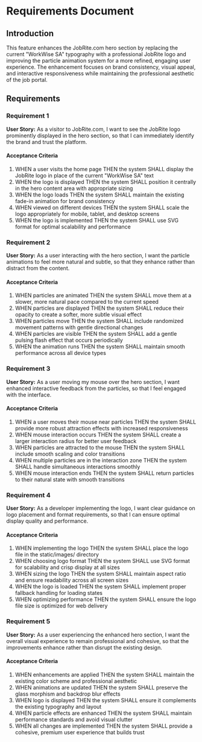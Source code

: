 # Requirements Document

## Introduction

This feature enhances the JobRite.com hero section by replacing the current "WorkWise SA" typography with a professional JobRite logo and improving the particle animation system for a more refined, engaging user experience. The enhancement focuses on brand consistency, visual appeal, and interactive responsiveness while maintaining the professional aesthetic of the job portal.

## Requirements

### Requirement 1

**User Story:** As a visitor to JobRite.com, I want to see the JobRite logo prominently displayed in the hero section, so that I can immediately identify the brand and trust the platform.

#### Acceptance Criteria

1. WHEN a user visits the home page THEN the system SHALL display the JobRite logo in place of the current "WorkWise SA" text
2. WHEN the logo is displayed THEN the system SHALL position it centrally in the hero content area with appropriate sizing
3. WHEN the logo loads THEN the system SHALL maintain the existing fade-in animation for brand consistency
4. WHEN viewed on different devices THEN the system SHALL scale the logo appropriately for mobile, tablet, and desktop screens
5. WHEN the logo is implemented THEN the system SHALL use SVG format for optimal scalability and performance

### Requirement 2

**User Story:** As a user interacting with the hero section, I want the particle animations to feel more natural and subtle, so that they enhance rather than distract from the content.

#### Acceptance Criteria

1. WHEN particles are animated THEN the system SHALL move them at a slower, more natural pace compared to the current speed
2. WHEN particles are displayed THEN the system SHALL reduce their opacity to create a softer, more subtle visual effect
3. WHEN particles move THEN the system SHALL include randomized movement patterns with gentle directional changes
4. WHEN particles are visible THEN the system SHALL add a gentle pulsing flash effect that occurs periodically
5. WHEN the animation runs THEN the system SHALL maintain smooth performance across all device types

### Requirement 3

**User Story:** As a user moving my mouse over the hero section, I want enhanced interactive feedback from the particles, so that I feel engaged with the interface.

#### Acceptance Criteria

1. WHEN a user moves their mouse near particles THEN the system SHALL provide more robust attraction effects with increased responsiveness
2. WHEN mouse interaction occurs THEN the system SHALL create a larger interaction radius for better user feedback
3. WHEN particles are attracted to the mouse THEN the system SHALL include smooth scaling and color transitions
4. WHEN multiple particles are in the interaction zone THEN the system SHALL handle simultaneous interactions smoothly
5. WHEN mouse interaction ends THEN the system SHALL return particles to their natural state with smooth transitions

### Requirement 4

**User Story:** As a developer implementing the logo, I want clear guidance on logo placement and format requirements, so that I can ensure optimal display quality and performance.

#### Acceptance Criteria

1. WHEN implementing the logo THEN the system SHALL place the logo file in the static/images/ directory
2. WHEN choosing logo format THEN the system SHALL use SVG format for scalability and crisp display at all sizes
3. WHEN sizing the logo THEN the system SHALL maintain aspect ratio and ensure readability across all screen sizes
4. WHEN the logo is loaded THEN the system SHALL implement proper fallback handling for loading states
5. WHEN optimizing performance THEN the system SHALL ensure the logo file size is optimized for web delivery

### Requirement 5

**User Story:** As a user experiencing the enhanced hero section, I want the overall visual experience to remain professional and cohesive, so that the improvements enhance rather than disrupt the existing design.

#### Acceptance Criteria

1. WHEN enhancements are applied THEN the system SHALL maintain the existing color scheme and professional aesthetic
2. WHEN animations are updated THEN the system SHALL preserve the glass morphism and backdrop blur effects
3. WHEN logo is displayed THEN the system SHALL ensure it complements the existing typography and layout
4. WHEN particle effects are enhanced THEN the system SHALL maintain performance standards and avoid visual clutter
5. WHEN all changes are implemented THEN the system SHALL provide a cohesive, premium user experience that builds trust